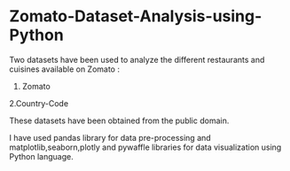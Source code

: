 # Zomato-Dataset-Analysis-using-Python

Two datasets have been used to analyze the different restaurants and cuisines available on Zomato :

1. Zomato

2.Country-Code

These datasets have been obtained from the public domain.

I have used pandas library for data pre-processing and matplotlib,seaborn,plotly and pywaffle libraries for data visualization using Python language.
